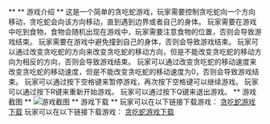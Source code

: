 **
** 游戏介绍 **
    这是一个简单的贪吃蛇游戏，玩家需要控制贪吃蛇向一个方向移动，贪吃蛇会向该方向移动，直到遇到边界或者自己的身体。
    玩家需要在游戏中吃到食物，食物会随机出现在游戏中，玩家需要注意食物的位置，否则会导致游戏结束。
    玩家需要在游戏中避免撞到自己的身体，否则会导致游戏结束。
    玩家可以通过改变贪吃蛇的方向来改变贪吃蛇的移动方向，但是不能改变贪吃蛇的移动方向为相反的方向，否则会导致游戏结束。
    玩家可以通过改变贪吃蛇的移动速度来改变贪吃蛇的移动速度，但是不能改变贪吃蛇的移动速度为0，否则会导致游戏结束。
    玩家可以通过按下空格键来暂停游戏，再次按下空格键可以继续游戏。
    玩家可以通过按下R键来重新开始游戏。
    玩家可以通过按下Q键来退出游戏。
** 游戏截图 **
 ![游戏截图](https://img2.baidu.com/it/u=3522252292,2827225322&fm=253&fmt=auto&app=138&f=JPEG?w=500&h=500)
** 游戏下载 **
    玩家可以在以下链接下载游戏：
    [贪吃蛇游戏下载](https://www.baidu.com) 
    玩家可以在以下链接下载游戏：
    [贪吃蛇游戏下载](https://www.baidu.com)     